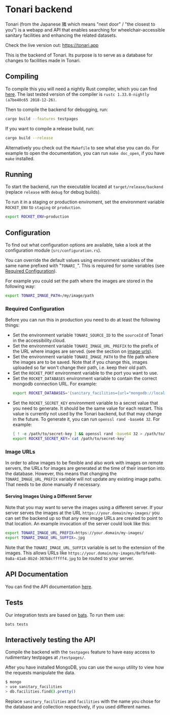 # Tonari backend

Tonari (from the Japanese 隣 which means "next door" / "the closest to you") is a webapp and API that enables searching for wheelchair-accessible sanitary facilities and enhancing the related datasets.

Check the live version out: https://tonari.app

This is the backend of Tonari.
Its purpose is to serve as a database for changes to facilities made in Tonari.

## Compiling

To compile this you will need a nightly Rust compiler, which you can find [here](https://rustup.rs/). The last tested version of the compiler is `rustc 1.33.0-nightly (a7be40c65 2018-12-26)`.

Then to compile the backend for debugging, run:

```bash
cargo build --features testpages
```

If you want to compile a release build, run:

```bash
cargo build --release
```

Alternatively you check out the `Makefile` to see what else you can do.
For example to open the documentation, you can run `make doc_open`, if you have `make` installed.

## Running

To start the backend, run the executable located at `target/release/backend` (replace `release` with `debug` for debug builds).

To run it in a staging or production enviroment, set the environment variable `ROCKET_ENV` to `staging` or `production`.

```bash
export ROCKET_ENV=production
```

## Configuration

To find out what configuration options are available, take a look at the configuration module (`src/configuration.rs`).

You can override the default values using environment variables of the same name prefixed with "`TONARI_`".
This is required for some variables (see [Required Configuration](#required-configuration)).

For example you could set the path where the images are stored in the following way:

```bash
export TONARI_IMAGE_PATH=/my/image/path
```

### Required Configuration

Before you can run this in production you need to do at least the following things:

- Set the environment variable `TONARI_SOURCE_ID` to the `sourceId` of Tonari in the accessibility.cloud.
- Set the environment variable `TONARI_IMAGE_URL_PREFIX` to the prefix of the URL where images are served.
  (see the section on [image urls](#image-urls)).
- Set the environment variable `TONARI_IMAGE_PATH` to the file path where the images are to be saved. Note
  that if you change this, images uploaded so far won't change their path, i.e. keep their old path.
- Set the `ROCKET_PORT` environment variable to the port you want to use.
- Set the `ROCKET_DATABASES` environment variable to contain the correct mongodb connection URL.
  For example:
  ```bash
  export ROCKET_DATABASES='{sanitary_facilities={url="mongodb://localhost:27017/sanitary_facilities"}}'
  ```
- Set the `ROCKET_SECRET_KEY` environment variable to a secret value that you need to generate.
  It should be the same value for each restart.
  This value is currently not used by the Tonari backend, but that may change in the future.
  To generate it, you can run `openssl rand -base64 32`.
  For example:
  ```bash
  [ ! -e /path/to/secret-key ] && openssl rand -base64 32 > /path/to/secret-key
  export ROCKET_SECRET_KEY=`cat /path/to/secret-key`
  ```

### Image URLs

In order to allow images to be flexible and also work with images on remote servers, the URLs for
images are generated at the time of their insertion into the database. However, this means that changing
the `TONARI_IMAGE_URL_PREFIX` variable will not update any existing image paths. That needs to be done manually
if necessary.

#### Serving Images Using a Different Server

Note that you may want to serve the images using a different server. If your server serves the images
at the URL `https://your.domain/my-images/` you can set the backend up so that any new image URLs are created
to point to that location. An example invocation of the server could look like this:

```bash
export TONARI_IMAGE_URL_PREFIX=https://your.domain/my-images/
export TONARI_IMAGE_URL_SUFFIX=.jpg
```

Note that the `TONARI_IMAGE_URL_SUFFIX` variable is set to the extension of the images. This allows URLs
like `https://your.domain/my-images/8efbfe48-9a8a-41a8-8b2d-307b8cfffff4.jpg` to be routed to your server.

## API Documentation

You can find the API documentation [here](API.md).

## Tests

Our integration tests are based on [bats](https://github.com/bats-core/bats-core).
To run them use:

```
bats tests
```

## Interactively testing the API

Compile the backend with the `testpages` feature to have easy access to rudimentary testpages at `/testpages/`.

After you have installed MongoDB, you can use the `mongo` utility to view how the requests manipulate the data.

```bash
$ mongo
> use sanitary_facilities
> db.facilities.find().pretty()
```

Replace `sanitary_facilities` and `facilities` with the name you chose for the database and collection
respectively, if you used different names.

